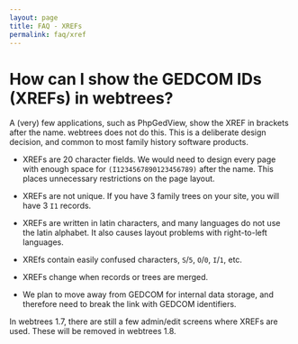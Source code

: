 ```yaml
---
layout: page
title: FAQ - XREFs
permalink: faq/xref
---
```


# How can I show the GEDCOM IDs (XREFs) in webtrees? #

A (very) few applications, such as PhpGedView, show the XREF in brackets after the name. webtrees does not do this. This is a deliberate design decision, and common to most family history software products.

* XREFs are 20 character fields. We would need to design every page with enough space for `(I1234567890123456789)` after the name. This places unnecessary restrictions on the page layout.

* XREFs are not unique. If you have 3 family trees on your site, you will have 3 `I1` records.

* XREFs are written in latin characters, and many languages do not use the latin alphabet. It also causes layout problems with right-to-left languages.

* XREfs contain easily confused characters, `S`/`5`, `O`/`0`, `I`/`1`, etc.

* XREFs change when records or trees are merged.

* We plan to move away from GEDCOM for internal data storage, and therefore need to break the link with GEDCOM identifiers.

In webtrees 1.7, there are still a few admin/edit screens where XREFs are used. These will be removed in webtrees 1.8.
